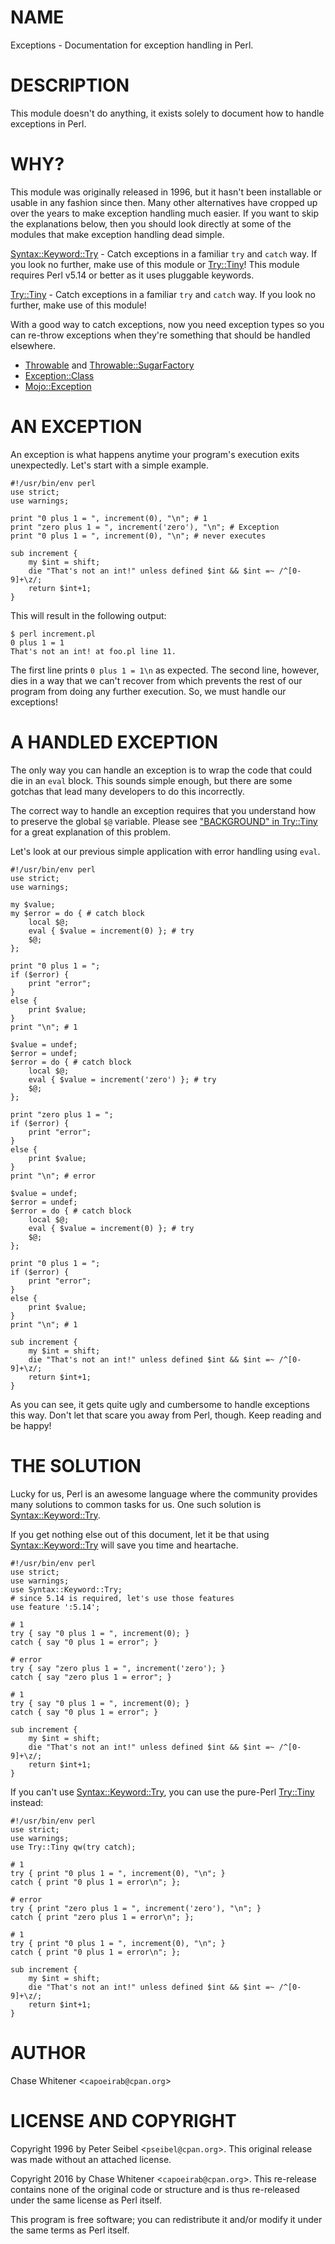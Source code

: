 # NAME

Exceptions - Documentation for exception handling in Perl.

# DESCRIPTION

This module doesn't do anything, it exists solely to document how to handle
exceptions in Perl.

# WHY?

This module was originally released in 1996, but it hasn't been installable or
usable in any fashion since then. Many other alternatives have cropped up over
the years to make exception handling much easier. If you want to skip the
explanations below, then you should look directly at some of the modules that
make exception handling dead simple.

[Syntax::Keyword::Try](https://metacpan.org/pod/Syntax::Keyword::Try) - Catch exceptions in a familiar `try` and `catch`
way. If you look no further, make use of this module or [Try::Tiny](https://metacpan.org/pod/Try::Tiny)! This
module requires Perl v5.14 or better as it uses pluggable keywords.

[Try::Tiny](https://metacpan.org/pod/Try::Tiny) - Catch exceptions in a familiar `try` and `catch` way. If you
look no further, make use of this module!

With a good way to catch exceptions, now you need exception types so you can
re-throw exceptions when they're something that should be handled elsewhere.

- [Throwable](https://metacpan.org/pod/Throwable) and [Throwable::SugarFactory](https://metacpan.org/pod/Throwable::SugarFactory)
- [Exception::Class](https://metacpan.org/pod/Exception::Class)
- [Mojo::Exception](https://metacpan.org/pod/Mojo::Exception)

# AN EXCEPTION

An exception is what happens anytime your program's execution exits
unexpectedly. Let's start with a simple example.

    #!/usr/bin/env perl
    use strict;
    use warnings;

    print "0 plus 1 = ", increment(0), "\n"; # 1
    print "zero plus 1 = ", increment('zero'), "\n"; # Exception
    print "0 plus 1 = ", increment(0), "\n"; # never executes

    sub increment {
        my $int = shift;
        die "That's not an int!" unless defined $int && $int =~ /^[0-9]+\z/;
        return $int+1;
    }

This will result in the following output:

    $ perl increment.pl
    0 plus 1 = 1
    That's not an int! at foo.pl line 11.

The first line prints `0 plus 1 = 1\n` as expected. The second line, however,
dies in a way that we can't recover from which prevents the rest of our program
from doing any further execution. So, we must handle our exceptions!

# A HANDLED EXCEPTION

The only way you can handle an exception is to wrap the code that could
die in an `eval` block. This sounds simple enough, but there are some gotchas
that lead many developers to do this incorrectly.

The correct way to handle an exception requires that you understand how to
preserve the global `$@` variable. Please see ["BACKGROUND" in Try::Tiny](https://metacpan.org/pod/Try::Tiny#BACKGROUND) for a
great explanation of this problem.

Let's look at our previous simple application with error handling using `eval`.

    #!/usr/bin/env perl
    use strict;
    use warnings;

    my $value;
    my $error = do { # catch block
        local $@;
        eval { $value = increment(0) }; # try
        $@;
    };

    print "0 plus 1 = ";
    if ($error) {
        print "error";
    }
    else {
        print $value;
    }
    print "\n"; # 1

    $value = undef;
    $error = undef;
    $error = do { # catch block
        local $@;
        eval { $value = increment('zero') }; # try
        $@;
    };

    print "zero plus 1 = ";
    if ($error) {
        print "error";
    }
    else {
        print $value;
    }
    print "\n"; # error

    $value = undef;
    $error = undef;
    $error = do { # catch block
        local $@;
        eval { $value = increment(0) }; # try
        $@;
    };

    print "0 plus 1 = ";
    if ($error) {
        print "error";
    }
    else {
        print $value;
    }
    print "\n"; # 1

    sub increment {
        my $int = shift;
        die "That's not an int!" unless defined $int && $int =~ /^[0-9]+\z/;
        return $int+1;
    }

As you can see, it gets quite ugly and cumbersome to handle exceptions this way.
Don't let that scare you away from Perl, though. Keep reading and be happy!

# THE SOLUTION

Lucky for us, Perl is an awesome language where the community provides many
solutions to common tasks for us. One such solution is [Syntax::Keyword::Try](https://metacpan.org/pod/Syntax::Keyword::Try).

If you get nothing else out of this document, let it be that using
[Syntax::Keyword::Try](https://metacpan.org/pod/Syntax::Keyword::Try) will save you time and heartache.

    #!/usr/bin/env perl
    use strict;
    use warnings;
    use Syntax::Keyword::Try;
    # since 5.14 is required, let's use those features
    use feature ':5.14';

    # 1
    try { say "0 plus 1 = ", increment(0); }
    catch { say "0 plus 1 = error"; }

    # error
    try { say "zero plus 1 = ", increment('zero'); }
    catch { say "zero plus 1 = error"; }

    # 1
    try { say "0 plus 1 = ", increment(0); }
    catch { say "0 plus 1 = error"; }

    sub increment {
        my $int = shift;
        die "That's not an int!" unless defined $int && $int =~ /^[0-9]+\z/;
        return $int+1;
    }

If you can't use [Syntax::Keyword::Try](https://metacpan.org/pod/Syntax::Keyword::Try), you can use the pure-Perl [Try::Tiny](https://metacpan.org/pod/Try::Tiny)
instead:

    #!/usr/bin/env perl
    use strict;
    use warnings;
    use Try::Tiny qw(try catch);

    # 1
    try { print "0 plus 1 = ", increment(0), "\n"; }
    catch { print "0 plus 1 = error\n"; };

    # error
    try { print "zero plus 1 = ", increment('zero'), "\n"; }
    catch { print "zero plus 1 = error\n"; };

    # 1
    try { print "0 plus 1 = ", increment(0), "\n"; }
    catch { print "0 plus 1 = error\n"; };

    sub increment {
        my $int = shift;
        die "That's not an int!" unless defined $int && $int =~ /^[0-9]+\z/;
        return $int+1;
    }

# AUTHOR

Chase Whitener <`capoeirab@cpan.org`>

# LICENSE AND COPYRIGHT

Copyright 1996 by Peter Seibel <`pseibel@cpan.org`>. This original release
was made without an attached license.

Copyright 2016 by Chase Whitener <`capoeirab@cpan.org`>. This re-release contains
none of the original code or structure and is thus re-released under the same
license as Perl itself.

This program is free software; you can redistribute it and/or modify
it under the same terms as Perl itself.
